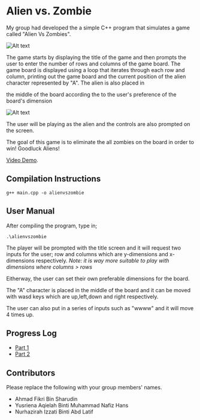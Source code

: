 # Alien vs. Zombie

My group had developed the a simple C++ program that simulates a game called "Alien Vs Zombies".

![Alt text](https://imgtr.ee/images/2023/01/28/G57Ur.jpg "Title Screen")

The game starts by displaying the title of the game and then prompts the user to enter the number of rows and columns of the game board. The game board is displayed using a 
loop that iterates through each row and column, printing out the game board and the current position of the alien character represented by "A". The alien is also placed in 

the middle of the board according the to the user's preference of the board's dimension

![Alt text](https://imgtr.ee/images/2023/01/28/G5GTn.jpg "Prompting User for Dimensions")

The user will be playing as the alien and the controls are also prompted on the screen.

The goal of this game is to eliminate the all zombies on the board in order to win! Goodluck Aliens!

[Video Demo](https://www.youtube.com/watch?v=B2DL_4otjsA).

## Compilation Instructions

```
g++ main.cpp -o alienvszombie
```

## User Manual

After compiling the program, type in;

```
.\alienvszombie
```

The player will be prompted with the title screen and it will request two inputs for the user; row and columns which are y-dimensions and x-dimensions respectively.
*Note: it is way more suitable to play with dimensions where columns > rows* 

Eitherway, the user can set their own preferable dimensions for the board.

The "A" character is placed in the middle of the board and it can be moved with wasd keys which are up,left,down and right respectively.

The user can also put in a series of inputs such as "wwww" and it will move 4 times up.


## Progress Log

- [Part 1](PART1.md)
- [Part 2](PART2.md)

## Contributors

Please replace the following with your group members' names. 

- Ahmad Fikri Bin Sharudin
- Yusriena Aqielah Binti Muhammad Nafiz Hans
- Nurhazirah Izzati Binti Abd Latif


